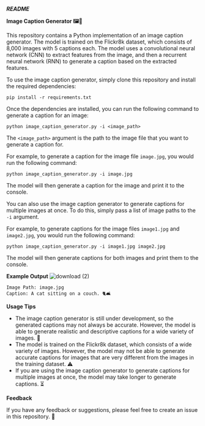 ***README***

**Image Caption Generator 🖼️💬**

This repository contains a Python implementation of an image caption generator. The model is trained on the Flickr8k dataset, which consists of 8,000 images with 5 captions each. The model uses a convolutional neural network (CNN) to extract features from the image, and then a recurrent neural network (RNN) to generate a caption based on the extracted features.

To use the image caption generator, simply clone this repository and install the required dependencies:

```
pip install -r requirements.txt
```

Once the dependencies are installed, you can run the following command to generate a caption for an image:

```
python image_caption_generator.py -i <image_path>
```

The `<image_path>` argument is the path to the image file that you want to generate a caption for.

For example, to generate a caption for the image file `image.jpg`, you would run the following command:

```
python image_caption_generator.py -i image.jpg
```

The model will then generate a caption for the image and print it to the console.

You can also use the image caption generator to generate captions for multiple images at once. To do this, simply pass a list of image paths to the `-i` argument.

For example, to generate captions for the image files `image1.jpg` and `image2.jpg`, you would run the following command:

```
python image_caption_generator.py -i image1.jpg image2.jpg
```

The model will then generate captions for both images and print them to the console.

**Example Output**
![download (2)](https://github.com/Basim03/Image-caption-generator/assets/108823665/2a875ee6-b05e-4798-abdd-e359843a4b84)
```
Image Path: image.jpg
Caption: A cat sitting on a couch. 🐈🛋️
```

**Usage Tips**

* The image caption generator is still under development, so the generated captions may not always be accurate. However, the model is able to generate realistic and descriptive captions for a wide variety of images. 📸
* The model is trained on the Flickr8k dataset, which consists of a wide variety of images. However, the model may not be able to generate accurate captions for images that are very different from the images in the training dataset. ⚠️
* If you are using the image caption generator to generate captions for multiple images at once, the model may take longer to generate captions. ⏳

**Feedback**

If you have any feedback or suggestions, please feel free to create an issue in this repository. 💬
